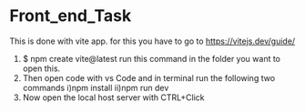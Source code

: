 # Front_end_Task
This is done with vite app.
for this you have to go to https://vitejs.dev/guide/ 
1) $ npm create vite@latest run this command in the folder you want to open this.
2) Then open code with vs Code and in terminal run the following two commands
   i)npm install
   ii)npm run dev
3) Now open the local host server with CTRL+Click
